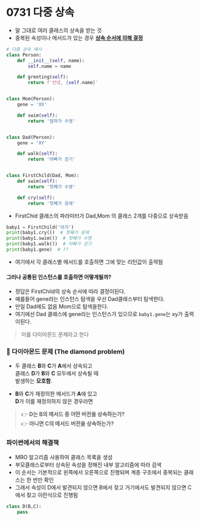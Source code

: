 # 0731 다중 상속

- 말 그대로 여러 클래스의 상속을 받는 것
- 중복된 속성이나 메서드가 있는 경우 **<ins>상속 순서에 의해 결정</ins>**

```py
# 다중 상속 예시
class Person:
    def __init__(self, name):
        self.name = name

    def greeting(self):
        return f'안녕, {self.name}'


class Mom(Person):
    gene = 'XX'

    def swim(self):
        return '엄마가 수영'


class Dad(Person):
    gene = 'XY'

    def walk(self):
        return '아빠가 걷기'


class FirstChild(Dad, Mom):
    def swim(self):
        return '첫째가 수영'

    def cry(self):
        return '첫째가 응애'

```

- FirstChid 클래스의 파라미터가 Dad,Mom 의 클래스 2개를 다중으로 상속받음

```py
baby1 = FirstChild('아가')
print(baby1.cry())  # 첫째가 응애
print(baby1.swim())  # 첫째가 수영
print(baby1.walk())  # 아빠가 걷기
print(baby1.gene)  # ??

```

- 여기에서 각 클래스별 메서드를 호출하면 그에 맞는 리턴값이 출력됨

#### 그러나 공통된 인스턴스를 호출하면 어떻게될까?

- 정답은 FirstChild의 상속 순서에 따라 결정이된다.
- 예를들어 gene라는 인스턴스 탐색을 우선 Dad클래스부터 탐색한다.
- 만일 Dad에도 없음 Mom으로 탐색을한다.
- 여기에선 Dad 클래스에 gene라는 인스턴스가 있으므로 `baby1.gene`는 xy가 출력이된다.

> 이를 다이아몬드 문제라고 한다

### 💎 다이아몬드 문제 (The diamond problem)

- 두 클래스 **B**와 **C**가 **A**에서 상속되고  
  클래스 **D**가 **B**와 **C** 모두에서 상속될 때  
  발생하는 **모호함**.

- **B**와 **C**가 재정의한 메서드가 **A**에 있고  
  **D**가 이를 재정의하지 않은 경우라면

> 👉 **D는 B의 메서드 중 어떤 버전을 상속하는가?**  
> 👉 **아니면 C의 메서드 버전을 상속하는가?**

### 파이썬에서의 해결책

- MRO 알고리즘 사용하여 클래스 목록을 생성
- 부모클래스로부터 상속된 속성을 정해진 내부 알고리즘에 따라 검색
- 이 순서는 기본적으로 왼쪽에서 오른쪽으로 진행되며 계층 구조에서 중복되는 클래스는 한 번만 확인
- 그래서 속성이 D에서 발견되지 않으면 B에서 찾고 거기에서도 발견되지 않으면 C에서 찾고 이런식으로 진행됨

```py
class D(B,C):
    pass
```
